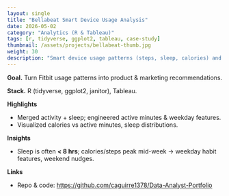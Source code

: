 ```yaml
---
layout: single
title: "Bellabeat Smart Device Usage Analysis"
date: 2026-05-02
category: "Analytics (R & Tableau)"
tags: [r, tidyverse, ggplot2, tableau, case-study]
thumbnail: /assets/projects/bellabeat-thumb.jpg
weight: 30
description: "Smart device usage patterns (steps, sleep, calories) and marketing ideas."
---
```


**Goal.** Turn Fitbit usage patterns into product & marketing recommendations.

**Stack.** R (tidyverse, ggplot2, janitor), Tableau.

**Highlights**
- Merged activity + sleep; engineered active minutes & weekday features.
- Visualized calories vs active minutes, sleep distributions.

**Insights**
- Sleep is often **< 8 hrs**; calories/steps peak mid-week → weekday habit features, weekend nudges.

**Links**
- Repo & code: <https://github.com/caguirre1378/Data-Analyst-Portfolio>
